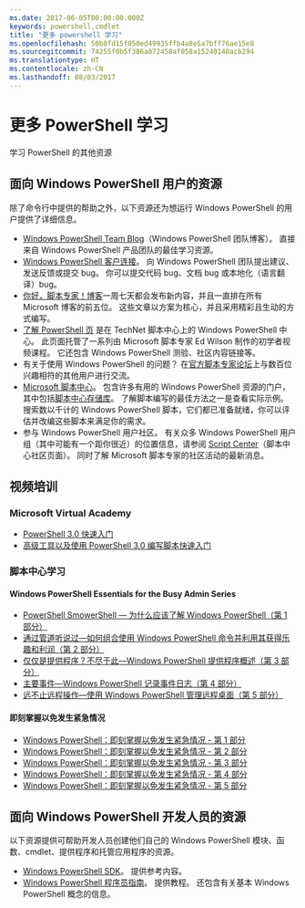 ```yaml
---
ms.date: 2017-06-05T00:00:00.000Z
keywords: powershell,cmdlet
title: "更多 powershell 学习"
ms.openlocfilehash: 50b8fd15f050ed49935ffb4a8e5a7bff76ae15e8
ms.sourcegitcommit: 74255f0b5f386a072458af058a15240140acb294
ms.translationtype: HT
ms.contentlocale: zh-CN
ms.lasthandoff: 08/03/2017
---
```

#  <a name="more-powershell-learning"></a>更多 PowerShell 学习

学习 PowerShell 的其他资源  

## <a name="resources-for-windows-powershell-users"></a>面向 Windows PowerShell 用户的资源

除了命令行中提供的帮助之外，以下资源还为想运行 Windows PowerShell 的用户提供了详细信息。

-   [Windows PowerShell Team Blog](http://blogs.msdn.com/b/powershell/)（Windows PowerShell 团队博客）。 直接来自 Windows PowerShell 产品团队的最佳学习资源。
-   [Windows PowerShell 客户连接](http://Connect.Microsoft.com/PowerShell)。 向 Windows PowerShell 团队提出建议、发送反馈或提交 bug。 你可以提交代码 bug、文档 bug 或本地化（语言翻译）bug。
-   [你好，脚本专家！博客](http://www.scriptingguys.com/blog)一周七天都会发布新内容，并且一直排在所有 Microsoft 博客的前五位。 这些文章以方案为核心，并且采用精彩且生动的方式编写。
-   [了解 PowerShell 页](http://www.scriptingguys.com/learnpowershell) 是在 TechNet 脚本中心上的 Windows PowerShell 中心。 此页面托管了一系列由 Microsoft 脚本专家 Ed Wilson 制作的初学者视频课程。 它还包含 Windows PowerShell 测验、社区内容链接等。
-   有关于使用 Windows PowerShell 的问题？ 在[官方脚本专家论坛](http://social.technet.microsoft.com/forums/itcg/threads/)上与数百位兴趣相符的其他用户进行交流。
-   [Microsoft 脚本中心](https://technet.microsoft.com/scriptcenter)。 包含许多有用的 Windows PowerShell 资源的门户，其中包括[脚本中心存储库](http://gallery.technet.microsoft.com/scriptcenter/)。 了解脚本编写的最佳方法之一是查看实际示例。 搜索数以千计的 Windows PowerShell 脚本，它们都已准备就绪，你可以评估并改编这些脚本来满足你的需求。
-   参与 Windows PowerShell 用户社区。 有关众多 Windows PowerShell 用户组（其中可能有一个距你很近）的位置信息，请参阅 [Script Center](https://technet.microsoft.com/scriptcenter/hh182567.aspx)（脚本中心社区页面）。 同时了解 Microsoft 脚本专家的社区活动的最新消息。

## <a name="video-training"></a>视频培训

###  <a name="microsoft-virtual-academy"></a>Microsoft Virtual Academy
-  [PowerShell 3.0 快速入门](https://mva.microsoft.com/en-US/training-courses/getting-started-with-powershell-30-jump-start-8276)
-  [高级工具以及使用 PowerShell 3.0 编写脚本快速入门](https://mva.microsoft.com/en-US/training-courses/advanced-tools-scripting-with-powershell-30-jump-start-8231)

###  <a name="script-center-learn"></a>脚本中心学习
####  <a name="windows-powershell-essentials-for-the-busy-admin-series"></a>Windows PowerShell Essentials for the Busy Admin Series
-  [PowerShell SmowerShell — 为什么应该了解 Windows PowerShell（第 1 部分）](http://dlbmodigital.microsoft.com/webcasts/wmv/23976_Dnl_L.wmv)
-  [通过管道听说过—如何组合使用 Windows PowerShell 命令并利用其获得乐趣和利润（第 2 部分）](http://dlbmodigital.microsoft.com/webcasts/wmv/23977_Dnl_L.wmv)
-  [仅仅是提供程序？不尽于此—Windows PowerShell 提供程序概述（第 3 部分）](http://dlbmodigital.microsoft.com/webcasts/wmv/23978_Dnl_L.wmv)
-  [主要事件—Windows PowerShell 记录事件日志（第 4 部分）](http://dlbmodigital.microsoft.com/webcasts/wmv/23979_Dnl_L.wmv)
-  [远不止远程操作—使用 Windows PowerShell 管理远程桌面（第 5 部分）](http://dlbmodigital.microsoft.com/webcasts/wmv/23980_Dnl_L.wmv)

#### <a name="learn-it-now-before-its-an-emergency"></a>即刻掌握以免发生紧急情况
-  [Windows PowerShell：即刻掌握以免发生紧急情况 - 第 1 部分](http://dlbmodigital.microsoft.com/webcasts/wmv/1032481530_Dnl_L.wmv)
-  [Windows PowerShell：即刻掌握以免发生紧急情况 - 第 2 部分](http://dlbmodigital.microsoft.com/webcasts/wmv/1032481542_Dnl_L.wmv)
-  [Windows PowerShell：即刻掌握以免发生紧急情况 - 第 3 部分](http://dlbmodigital.microsoft.com/webcasts/wmv/1032481548_Dnl_L.wmv)
-  [Windows PowerShell：即刻掌握以免发生紧急情况 - 第 4 部分](http://dlbmodigital.microsoft.com/webcasts/wmv/1032481552_Dnl_L.wmv)
-  [Windows PowerShell：即刻掌握以免发生紧急情况 - 第 5 部分](http://dlbmodigital.microsoft.com/webcasts/wmv/1032481554_Dnl_L.wmv)

## <a name="resources-for-windows-powershell-developers"></a>面向 Windows PowerShell 开发人员的资源

以下资源提供可帮助开发人员创建他们自己的 Windows PowerShell 模块、函数、cmdlet、提供程序和托管应用程序的资源。

-   [Windows PowerShell SDK](http://go.microsoft.com/fwlink/p/?LinkID=89595)。 提供参考内容。
-   [Windows PowerShell 程序员指南](http://go.microsoft.com/fwlink/p/?LinkID=89596)。 提供教程。 还包含有关基本 Windows PowerShell 概念的信息。

